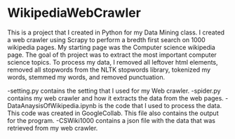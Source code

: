 # WikipediaWebCrawler
This is a project that I created in Python for my Data Mining class. 
I created a web crawler using Scrapy to perform a bredth first search on 1000 wikipedia pages.
My starting page was the Computer science wikipedia page. The goal of th project was to extract the most important computer science topics. 
To process my data, I removed all leftover html elements, removed all stopwords from the NLTK stopwords library, tokenized my words, stemmed my words, and removed punctuation. 


-setting.py contains the setting that I used for my Web crawler.
-spider.py contains my web crawler and how it extracts the data from the web pages.
-DataAnaysisOfWikipedia.ipynb is the code that I used to process the data. This code was created in GoogleCollab. This file also contains the output for the program.
-CSWiki1000 contains a json file with the data that was retrieved from my web crawler. 
